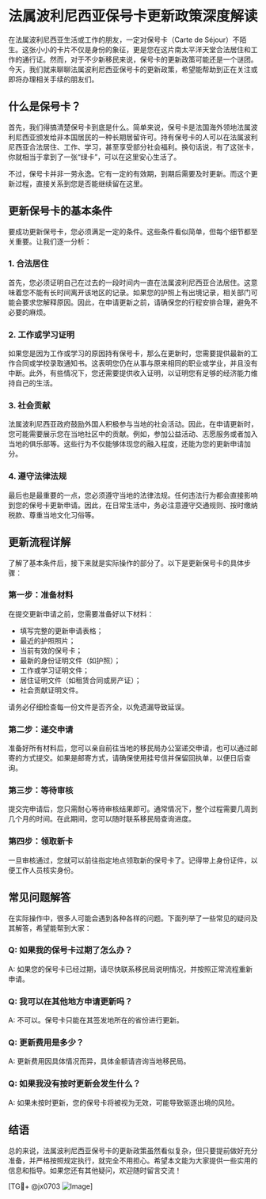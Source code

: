 # 法属波利尼西亚保号卡更新政策深度解读

在法属波利尼西亚生活或工作的朋友，一定对保号卡（Carte de Séjour）不陌生。这张小小的卡片不仅是身份的象征，更是您在这片南太平洋天堂合法居住和工作的通行证。然而，对于不少新移民来说，保号卡的更新政策可能还是一个谜团。今天，我们就来聊聊法属波利尼西亚保号卡的更新政策，希望能帮助到正在关注或即将办理相关手续的朋友们。

## 什么是保号卡？

首先，我们得搞清楚保号卡到底是什么。简单来说，保号卡是法国海外领地法属波利尼西亚颁发给非本国居民的一种长期居留许可。持有保号卡的人可以在法属波利尼西亚合法居住、工作、学习，甚至享受部分社会福利。换句话说，有了这张卡，你就相当于拿到了一张“绿卡”，可以在这里安心生活了。

不过，保号卡并非一劳永逸。它有一定的有效期，到期后需要及时更新。而这个更新过程，直接关系到您是否能继续留在这里。

## 更新保号卡的基本条件

要成功更新保号卡，您必须满足一定的条件。这些条件看似简单，但每个细节都至关重要。让我们逐一分析：

### 1. 合法居住

首先，您必须证明自己在过去的一段时间内一直在法属波利尼西亚合法居住。这意味着您不能有长时间离开该地区的记录。如果您的护照上有出境记录，相关部门可能会要求您解释原因。因此，在申请更新之前，请确保您的行程安排合理，避免不必要的麻烦。

### 2. 工作或学习证明

如果您是因为工作或学习的原因持有保号卡，那么在更新时，您需要提供最新的工作合同或学校录取通知书。这表明您仍在从事与原来相同的职业或学业，并且没有中断。此外，有些情况下，您还需要提供收入证明，以证明您有足够的经济能力维持自己的生活。

### 3. 社会贡献

法属波利尼西亚政府鼓励外国人积极参与当地的社会活动。因此，在申请更新时，您可能需要展示您在当地社区中的贡献。例如，参加公益活动、志愿服务或者加入当地的俱乐部等。这些行为不仅能够体现您的融入程度，还能为您的更新申请加分。

### 4. 遵守法律法规

最后也是最重要的一点，您必须遵守当地的法律法规。任何违法行为都会直接影响到您的保号卡更新申请。因此，在日常生活中，务必注意遵守交通规则、按时缴纳税款、尊重当地文化习俗等。

## 更新流程详解

了解了基本条件后，接下来就是实际操作的部分了。以下是更新保号卡的具体步骤：

### 第一步：准备材料

在提交更新申请之前，您需要准备好以下材料：
- 填写完整的更新申请表格；
- 最近的护照照片；
- 当前有效的保号卡；
- 最新的身份证明文件（如护照）；
- 工作或学习证明文件；
- 居住证明文件（如租赁合同或房产证）；
- 社会贡献证明文件。

请务必仔细检查每一份文件是否齐全，以免遗漏导致延误。

### 第二步：递交申请

准备好所有材料后，您可以亲自前往当地的移民局办公室递交申请，也可以通过邮寄的方式提交。如果是邮寄方式，请确保使用挂号信并保留回执单，以便日后查询。

### 第三步：等待审核

提交完申请后，您只需耐心等待审核结果即可。通常情况下，整个过程需要几周到几个月的时间。在此期间，您可以随时联系移民局查询进度。

### 第四步：领取新卡

一旦审核通过，您就可以前往指定地点领取新的保号卡了。记得带上身份证件，以便工作人员核实身份。

## 常见问题解答

在实际操作中，很多人可能会遇到各种各样的问题。下面列举了一些常见的疑问及其解答，希望能帮到大家：

### Q: 如果我的保号卡过期了怎么办？
A: 如果您的保号卡已经过期，请尽快联系移民局说明情况，并按照正常流程重新申请。

### Q: 我可以在其他地方申请更新吗？
A: 不可以。保号卡只能在其签发地所在的省份进行更新。

### Q: 更新费用是多少？
A: 更新费用因具体情况而异，具体金额请咨询当地移民局。

### Q: 如果我没有按时更新会发生什么？
A: 如果未按时更新，您的保号卡将被视为无效，可能导致驱逐出境的风险。

## 结语

总的来说，法属波利尼西亚保号卡的更新政策虽然看似复杂，但只要提前做好充分准备，并严格按照规定执行，就完全不用担心。希望本文能为大家提供一些实用的信息和指导。如果您还有其他疑问，欢迎随时留言交流！

[TG💪+ @jx0703 ![Image](https://github.com/user-attachments/assets/dbca1d08-cadb-493c-b0ec-ad6f7a83f270)]